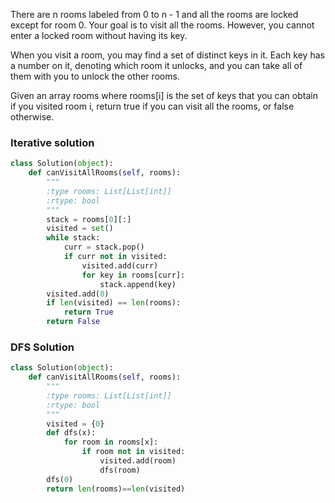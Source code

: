 There are n rooms labeled from 0 to n - 1 and all the rooms are locked except for room 0. Your goal is to visit all the rooms. However, you cannot enter a locked room without having its key.

When you visit a room, you may find a set of distinct keys in it. Each key has a number on it, denoting which room it unlocks, and you can take all of them with you to unlock the other rooms.

Given an array rooms where rooms[i] is the set of keys that you can obtain if you visited room i, return true if you can visit all the rooms, or false otherwise.

### Iterative solution

```Python
class Solution(object):
    def canVisitAllRooms(self, rooms):
        """
        :type rooms: List[List[int]]
        :rtype: bool
        """
        stack = rooms[0][:]
        visited = set()
        while stack:
            curr = stack.pop()
            if curr not in visited:
                visited.add(curr)
                for key in rooms[curr]:
                    stack.append(key)
        visited.add(0)
        if len(visited) == len(rooms):
            return True
        return False
```

### DFS Solution
```Python
class Solution(object):
    def canVisitAllRooms(self, rooms):
        """
        :type rooms: List[List[int]]
        :rtype: bool
        """
        visited = {0}
        def dfs(x):
            for room in rooms[x]:
                if room not in visited:
                    visited.add(room)
                    dfs(room)
        dfs(0)
        return len(rooms)==len(visited)
```
